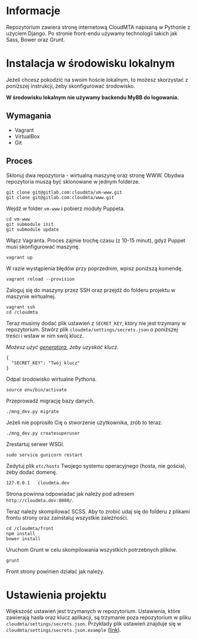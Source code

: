 # Informacje
Repozytorium zawiera stronę internetową CloudMTA napisaną w Pythonie z użyciem Django. Po stronie front-endu używamy technologii takich jak Sass, Bower oraz Grunt.

# Instalacja w środowisku lokalnym
Jeżeli chcesz pokodzić na swoim hoście lokalnym, to możesz skorzystać z poniższej instrukcji, żeby skonfigurować środowisko.

**W środowisku lokalnym nie używamy backendu MyBB do logowania.**

## Wymagania
* Vagrant
* VirtualBox
* Git

## Proces
Sklonuj dwa repozytoria - wirtualną maszynę oraz stronę WWW. Obydwa repozytoria muszą być sklonowane w jednym folderze.
```
git clone git@gitlab.com:cloudmta/vm-www.git
git clone git@gitlab.com:cloudmta/www.git
```


Wejdź w folder `vm-www` i pobierz moduły Puppeta.
```
cd vm-www
git submodule init
git submodule update
```


Włącz Vagranta. Proces zajmie trochę czasu (z 10-15 minut), gdyż Puppet musi skonfigurować maszynę.
```
vagrant up
```


W razie wystąpienia błędów przy poprzednim, wpisz poniższą komendę.
```
vagrant reload --provision
```


Zaloguj się do maszyny przez SSH oraz przejdź do folderu projektu w maszynie wirtualnej.
```
vagrant ssh
cd /cloudmta
```


Teraz musimy dodać plik ustawień z `SECRET_KEY`, który nie jest trzymany w repozytorium. Stwórz plik `cloudmta/settings/secrets.json` o poniższej treści i wstaw w nim swój klucz.

*Możesz użyć [generatora](http://www.miniwebtool.com/django-secret-key-generator/), żeby uzyskać klucz.*
```
{
  "SECRET_KEY": "Twój klucz"
}
```


Odpal środowisko wirtualne Pythona.
```
source env/bin/activate
```


Przeprowadź migrację bazy danych.
```
./mng_dev.py migrate
```


Jeżeli nie poprosiło Cię o stworzenie użytkownika, zrób to teraz.
```
./mng_dev.py createsuperuser
```


Zrestartuj serwer WSGI.
```
sudo service gunicorn restart
```


Zedytuj plik `etc/hosts` Twojego systemu operacyjnego (hosta, nie gościa), żeby dodać domenę.
```
127.0.0.1   cloudmta.dev
```


Strona powinna odpowiadać jak należy pod adresem `http://cloudmta.dev:8080/`.

Teraz należy skompilować SCSS. Aby to zrobić udaj się do folderu z plikami frontu strony oraz zainstaluj wszystkie zależności.
```
cd /cloudmta/front
npm install
bower install
```


Uruchom Grunt w celu skompilowania wszystkich potrzebnych plików.
```
grunt
```


Front strony powinien działać jak należy.


# Ustawienia projektu
Większość ustawień jest trzymanych w repozytorium. Ustawienia, które zawierają hasła oraz klucz aplikacji, są trzymanie poza repozytorium w pliku `cloudmta/settings/secrets.json`. Przykłady plik ustawień znajduje się w `cloudmta/settings/secrets.json.example` ([link](https://gitlab.com/cloudmta/www/blob/master/cloudmta/settings/secrets.json.example)).
